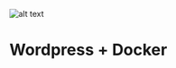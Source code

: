 ![alt text](https://github.com/zloyleva/docker_wordpress/blob/master/docker-wordpress.png)

# Wordpress + Docker